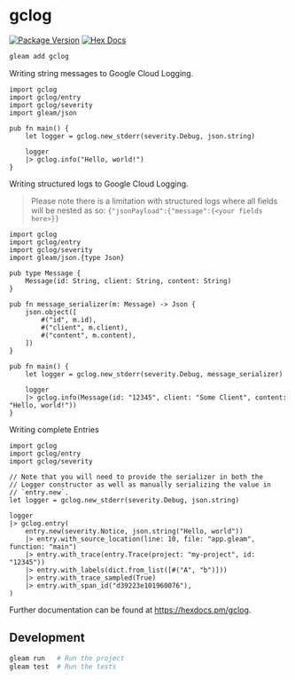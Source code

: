# gclog

[![Package Version](https://img.shields.io/hexpm/v/slog)](https://hex.pm/packages/slog)
[![Hex Docs](https://img.shields.io/badge/hex-docs-ffaff3)](https://hexdocs.pm/slog/)

```sh
gleam add gclog
```

Writing string messages to Google Cloud Logging.

```gleam
import gclog
import gclog/entry
import gclog/severity
import gleam/json

pub fn main() {
    let logger = gclog.new_stderr(severity.Debug, json.string)

    logger
    |> gclog.info("Hello, world!")
}
```

Writing structured logs to Google Cloud Logging.

> Please note there is a limitation with structured logs where all fields will be nested as so: `{"jsonPayload":{"message":{<your fields here>}}`

```gleam
import gclog
import gclog/entry
import gclog/severity
import gleam/json.{type Json}

pub type Message {
    Message(id: String, client: String, content: String)
}

pub fn message_serializer(m: Message) -> Json {
    json.object([
        #("id", m.id),
        #("client", m.client),
        #("content", m.content),
    ])
}

pub fn main() {
    let logger = gclog.new_stderr(severity.Debug, message_serializer)

    logger
    |> gclog.info(Message(id: "12345", client: "Some Client", content: "Hello, world!"))
}
```

Writing complete Entries

```gleam
import gclog
import gclog/entry
import gclog/severity

// Note that you will need to provide the serializer in both the
// Logger constructor as well as manually serializing the value in
// `entry.new`.
let logger = gclog.new_stderr(severity.Debug, json.string)

logger
|> gclog.entry(
    entry.new(severity.Notice, json.string("Hello, world"))
    |> entry.with_source_location(line: 10, file: "app.gleam", function: "main")
    |> entry.with_trace(entry.Trace(project: "my-project", id: "12345"))
    |> entry.with_labels(dict.from_list([#("A", "b")]))
    |> entry.with_trace_sampled(True)
    |> entry.with_span_id("d39223e101960076"),
)
```

Further documentation can be found at <https://hexdocs.pm/gclog>.

## Development

```sh
gleam run   # Run the project
gleam test  # Run the tests
```
